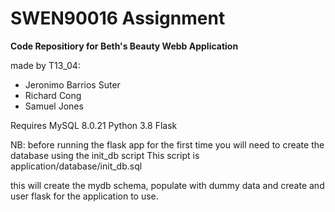 # SWEN90016 Assignment

**Code Repositiory for Beth's Beauty Webb Application**

made by T13_04:
- Jeronimo Barrios Suter
- Richard Cong
- Samuel Jones

Requires MySQL 8.0.21
Python 3.8
Flask

NB: before running the flask app for the first time you will need to create the database using the init_db script
This script is application/database/init_db.sql

this will create the mydb schema, populate with dummy data and create and user flask for the application to use.
